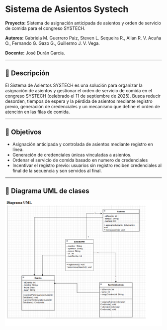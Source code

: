 # Sistema de Asientos Systech


**Proyecto:** Sistema de asignación anticipada de asientos y orden de servicio de comida para el congreso SYSTECH.

**Autores:** Gabriela M. Guerrero Paiz, Steven L. Sequeira R., Allan R. V. Acuña O., Fernando G. Gazo G., Guillermo J. V. Vega.  

**Docente:** José Durán García.  

---

## 📌 Descripción
El Sistema de Asientos SYSTECH es una solución para organizar la asignación de asientos y gestionar el orden de servicio de comida en el congreso SYSTECH (celebrado el 11 de septiembre de 2025). Busca reducir desorden, tiempos de espera y la pérdida de asientos mediante registro previo, generación de credenciales y un mecanismo que define el orden de atención en las filas de comida.

---

## 🎯 Objetivos
- Asignación anticipada y controlada de asientos mediante registro en línea.
- Generación de credenciales únicas vinculadas a asientos.
- Ordenar el servicio de comida basado en numero de credenciales
- Incentivar el registro previo: usuarios sin registro reciben credenciales al final de la secuencia y son servidos al final.

---

## 📁 Diagrama UML de clases
![Diagrama UML](./images/DiagramaUML.png)
